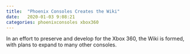 ```yaml
---
title:  "Phoenix Consoles Creates the Wiki"
date:   2020-01-03 9:08:21
categories: phoenixconsoles xbox360
---
```


In an effort to preserve and develop for the Xbox 360, the Wiki is formed, with plans to expand to many other consoles.